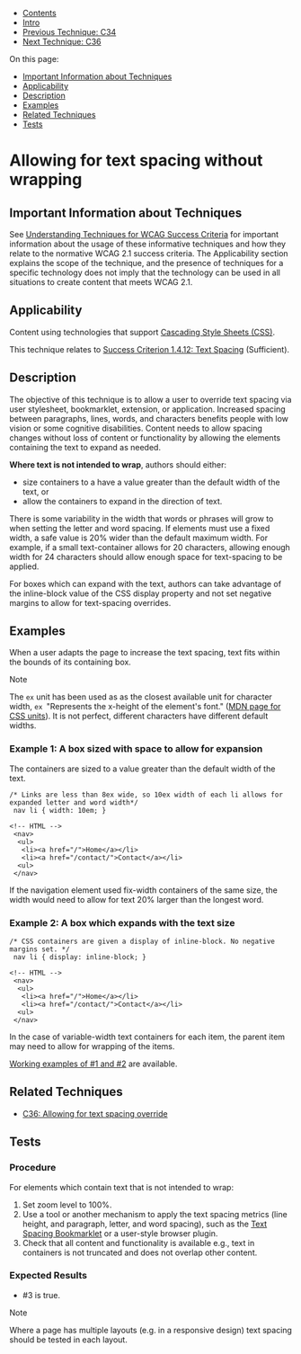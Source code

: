 -   [Contents](https://www.w3.org/WAI/WCAG21/Techniques/#techniques "Table of Contents")
-   [Intro](https://www.w3.org/WAI/WCAG21/Techniques/#introduction "Introduction to Techniques")
-   [Previous Technique: C34](C34)
-   [Next Technique: C36](C36)

On this page:

-   [Important Information about Techniques](#important-information)
-   [Applicability](#applicability)
-   [Description](#description)
-   [Examples](#examples)
-   [Related Techniques](#related)
-   [Tests](#tests)

Allowing for text spacing without wrapping
==========================================

Important Information about Techniques
--------------------------------------

See [Understanding Techniques for WCAG Success Criteria](https://www.w3.org/WAI/WCAG21/Understanding/understanding-techniques) for important information about the usage of these informative techniques and how they relate to the normative WCAG 2.1 success criteria. The Applicability section explains the scope of the technique, and the presence of techniques for a specific technology does not imply that the technology can be used in all situations to create content that meets WCAG 2.1.

Applicability
-------------

Content using technologies that support [Cascading Style Sheets (CSS)](https://www.w3.org/TR/CSS/).

This technique relates to [Success Criterion 1.4.12: Text Spacing](https://www.w3.org/WAI/WCAG21/Understanding/text-spacing) (Sufficient).

Description
-----------

The objective of this technique is to allow a user to override text spacing via user stylesheet, bookmarklet, extension, or application. Increased spacing between paragraphs, lines, words, and characters benefits people with low vision or some cognitive disabilities. Content needs to allow spacing changes without loss of content or functionality by allowing the elements containing the text to expand as needed.

**Where text is not intended to wrap**, authors should either:

-   size containers to a have a value greater than the default width of the text, or
-   allow the containers to expand in the direction of text.

There is some variability in the width that words or phrases will grow to when setting the letter and word spacing. If elements must use a fixed width, a safe value is 20% wider than the default maximum width. For example, if a small text-container allows for 20 characters, allowing enough width for 24 characters should allow enough space for text-spacing to be applied.

For boxes which can expand with the text, authors can take advantage of the inline-block value of the CSS display property and not set negative margins to allow for text-spacing overrides.

Examples
--------

When a user adapts the page to increase the text spacing, text fits within the bounds of its containing box.

Note

The `ex` unit has been used as as the closest available unit for character width, `ex `"Represents the x-height of the element's font." ([MDN page for CSS units](https://developer.mozilla.org/en-US/docs/Web/CSS/length)). It is not perfect, different characters have different default widths.

### Example 1: A box sized with space to allow for expansion

The containers are sized to a value greater than the default width of the text.

    /* Links are less than 8ex wide, so 10ex width of each li allows for expanded letter and word width*/
     nav li { width: 10em; }

    <!-- HTML -->
     <nav>
      <ul>
       <li><a href="/">Home</a></li>
       <li><a href="/contact/">Contact</a></li>
      <ul>
     </nav>

If the navigation element used fix-width containers of the same size, the width would need to allow for text 20% larger than the longest word.

### Example 2: A box which expands with the text size

    /* CSS containers are given a display of inline-block. No negative margins set. */
     nav li { display: inline-block; }

    <!-- HTML -->
     <nav>
      <ul>
       <li><a href="/">Home</a></li>
       <li><a href="/contact/">Contact</a></li>
      <ul>
     </nav>

In the case of variable-width text containers for each item, the parent item may need to allow for wrapping of the items.

[Working examples of \#1 and \#2](../../working-examples/css-text-spacing/) are available.

Related Techniques
------------------

-   [C36: Allowing for text spacing override](https://www.w3.org/WAI/WCAG21/Techniques/css/C36)

Tests
-----

### Procedure

For elements which contain text that is not intended to wrap:

1.  Set zoom level to 100%.
2.  Use a tool or another mechanism to apply the text spacing metrics (line height, and paragraph, letter, and word spacing), such as the [Text Spacing Bookmarklet](http://www.html5accessibility.com/tests/tsbookmarklet.html) or a user-style browser plugin.
3.  Check that all content and functionality is available e.g., text in containers is not truncated and does not overlap other content.

### Expected Results

-   \#3 is true.

Note

Where a page has multiple layouts (e.g. in a responsive design) text spacing should be tested in each layout.
